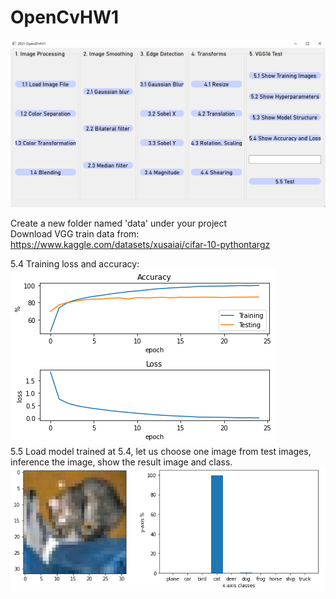 # OpenCvHW1
![image](https://github.com/AdevLog/OpenCvHW/blob/main/OpenCvHW1/HW1UI.png)

Create a new folder named 'data' under your project \
Download VGG train data from: https://www.kaggle.com/datasets/xusaiai/cifar-10-pythontargz 

5.4 Training loss and accuracy: \
![image](https://github.com/AdevLog/OpenCvHW/blob/main/OpenCvHW1/Accuracy%20and%20Loss.png) \
5.5	Load model trained at 5.4, let us choose one image from test images, inference the image, show the result image and class. \
![image](https://github.com/AdevLog/OpenCvHW/blob/main/OpenCvHW1/HW1_5.5.png)
